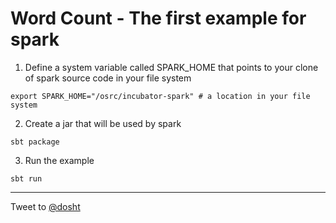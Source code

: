 Word Count - The first example for spark
========================================

1. Define a system variable called SPARK_HOME that points to your clone of spark source code in your file system
```
export SPARK_HOME="/osrc/incubator-spark" # a location in your file system
```

2. Create a jar that will be used by spark
```
sbt package
```

3. Run the example
```
sbt run
```
-----------------------------

Tweet to [@dosht](https://twitter.com/intent/tweet?screen_name=dosht)
